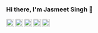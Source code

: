 ### Hi there, I'm Jasmeet Singh 👋

</a>
<a href="https://www.linkedin.com/in/jasmeet-singh-0856aa194" target="blank">
  <img align="left" alt="Jasmeet Singh | LinkedIn" width="21px" src="https://raw.githubusercontent.com/rahuldkjain/github-profile-readme-generator/master/src/images/icons/Social/linked-in-alt.svg" />
</a>
<a href="https://www.facebook.com/profile.php?id=100008863187804" target="blank">
  <img align="left" alt="Jasmeet Singh | Facebook" width="21px" src="https://www.freepnglogos.com/uploads/facebook-logo-icon/facebook-logo-icon-file-facebook-icon-svg-wikimedia-commons-4.png" />
</a>
<a href="https://www.instagram.com/punjabi_munda_jass" target="blank">
  <img align="left" alt="Jasmeet Singh | Instagram" width="21px" src="https://180dc.org/wp-content/uploads/2014/04/instagram-Logo-PNG-Transparent-Background-download-300x300.png" />
</a>
<a href="https://twitter.com/i_jasmeetsingh" target="blank">
  <img align="left" alt="Jasmeet Singh | Twitter" width="21px" src="https://raw.githubusercontent.com/rahuldkjain/github-profile-readme-generator/master/src/images/icons/Social/twitter.svg" />
</a>
<a href="https://discord.gg/q263hzj3jt" target="blank">
  <img align="left" alt="Jasmeet Singh | Discord" width="21px" src="https://logodownload.org/wp-content/uploads/2017/11/discord-logo-1-1.png" />
</a>

<br />
<br />
<!--
**jasmeetsingh24/jasmeetsingh24** is a ✨ _special_ ✨ repository because its `README.md` (this file) appears on your GitHub profile.

Here are some ideas to get you started:

- 🔭 I’m currently working on ...
- 🌱 I’m currently learning Python
- 👯 I’m looking to collaborate on ...
- 🤔 I’m looking for help with ...
- 💬 Ask me about ...
- 📫 How to reach me: ...
- 😄 Pronouns: He/His
- ⚡ Fun fact: ...
-->
